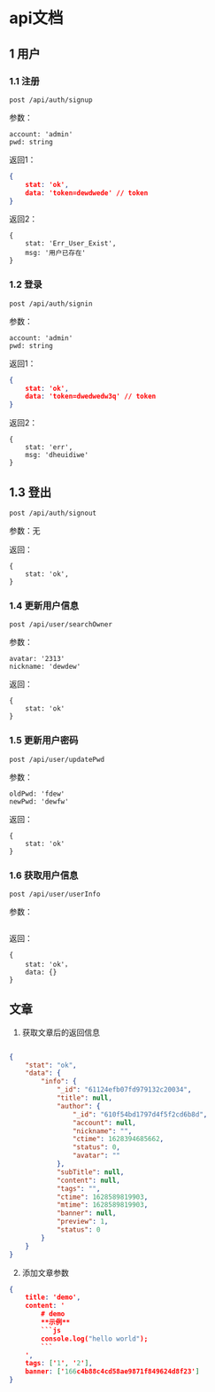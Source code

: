 # api文档

## 1 用户

### 1.1 注册

```
post /api/auth/signup
```

参数：

```
account: 'admin'
pwd: string
```

返回1：

```json
{
    stat: 'ok',
    data: 'token=dewdwede' // token
}
```

返回2：

```
{
	stat: 'Err_User_Exist',
	msg: '用户已存在'
}
```

### 1.2 登录

```
post /api/auth/signin
```

参数：

```
account: 'admin'
pwd: string
```

返回1：

```json
{
    stat: 'ok',
    data: 'token=dwedwedw3q' // token
}
```

返回2：

```
{
	stat: 'err',
	msg: 'dheuidiwe'
}
```

## 1.3 登出

```
post /api/auth/signout
```

参数：无

返回：

```
{
	stat: 'ok',
}
```

### 1.4 更新用户信息

```
post /api/user/searchOwner
```

参数：

```
avatar: '2313'
nickname: 'dewdew'
```

返回：

```
{
	stat: 'ok'
}
```



### 1.5 更新用户密码

```
post /api/user/updatePwd
```

参数：

```
oldPwd: 'fdew'
newPwd: 'dewfw'
```

返回：

```
{
	stat: 'ok'
}
```

### 1.6 获取用户信息

```
post /api/user/userInfo
```

参数：

```

```

返回：

```
{
	stat: 'ok'，
	data: {}
}
```


## 文章
1. 获取文章后的返回信息

```json

{
    "stat": "ok",
    "data": {
        "info": {
            "_id": "61124efb07fd979132c20034",
            "title": null,
            "author": {
                "_id": "610f54bd1797d4f5f2cd6b8d",
                "account": null,
                "nickname": "",
                "ctime": 1628394685662,
                "status": 0,
                "avatar": ""
            },
            "subTitle": null,
            "content": null,
            "tags": "",
            "ctime": 1628589819903,
            "mtime": 1628589819903,
            "banner": null,
            "preview": 1,
            "status": 0
        }
    }
}

```

2. 添加文章参数
```json
{
    title: 'demo',
    content: '
        # demo
        **示例**
        ```js
        console.log("hello world");
        ```
    ',
    tags: ['1', '2'],
    banner: ['166c4b88c4cd58ae9871f849624d8f23']
}

```